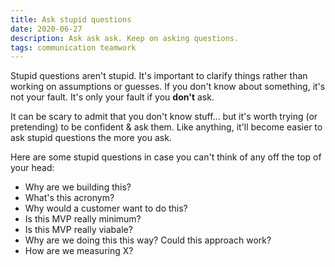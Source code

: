```yaml
---
title: Ask stupid questions
date: 2020-06-27
description: Ask ask ask. Keep on asking questions.
tags: communication teamwork
---
```


Stupid questions aren't stupid.
It's important to clarify things rather than working on assumptions or guesses.
If you don't know about something, it's not your fault. It's only your fault if you **don't** ask.

It can be scary to admit that you don't know stuff... but it's worth trying (or pretending) to be confident & ask them. Like anything, it'll become easier to ask stupid questions the more you ask.

Here are some stupid questions in case you can't think of any off the top of your head:

- Why are we building this?
- What's this acronym?
- Why would a customer want to do this?
- Is this MVP really minimum?
- Is this MVP really viabale?
- Why are we doing this this way? Could this approach work?
- How are we measuring X?
